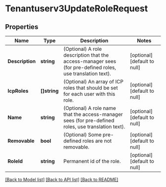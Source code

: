 # Tenantuserv3UpdateRoleRequest

## Properties
Name | Type | Description | Notes
------------ | ------------- | ------------- | -------------
**Description** | **string** | (Optional) A role description that the access-manager sees (for pre-defined roles, use translation text). | [optional] [default to null]
**IcpRoles** | **[]string** | (Optional) An array of ICP roles that should be set for each user with this role. | [optional] [default to null]
**Name** | **string** | (Optional) A role name that the access-manager sees (for pre-defined roles, use translation text). | [optional] [default to null]
**Removable** | **bool** | (Optional) Some pre-defined roles are not removable. | [optional] [default to null]
**RoleId** | **string** | Permanent id of the role. | [optional] [default to null]

[[Back to Model list]](../README.md#documentation-for-models) [[Back to API list]](../README.md#documentation-for-api-endpoints) [[Back to README]](../README.md)


